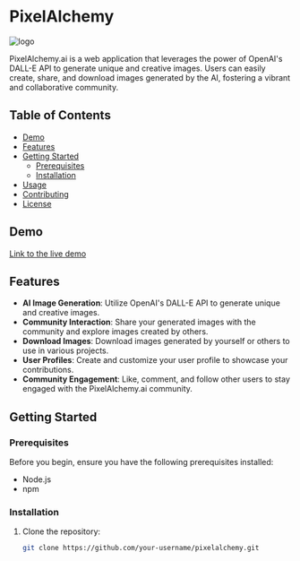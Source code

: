 # PixelAlchemy

![logo](https://github.com/yusufafify/PixelAlchemy/assets/115397064/52d303c0-8dc4-4924-911d-030dafc5b234)

PixelAlchemy.ai is a web application that leverages the power of OpenAI's DALL-E API to generate unique and creative images. Users can easily create, share, and download images generated by the AI, fostering a vibrant and collaborative community.

## Table of Contents

- [Demo](#demo)
- [Features](#features)
- [Getting Started](#getting-started)
  - [Prerequisites](#prerequisites)
  - [Installation](#installation)
- [Usage](#usage)
- [Contributing](#contributing)
- [License](#license)

## Demo

[Link to the live demo]([https://www.pixelalchemy.ai](https://pixel-alchemy.netlify.app/))

## Features

- **AI Image Generation**: Utilize OpenAI's DALL-E API to generate unique and creative images.
- **Community Interaction**: Share your generated images with the community and explore images created by others.
- **Download Images**: Download images generated by yourself or others to use in various projects.
- **User Profiles**: Create and customize your user profile to showcase your contributions.
- **Community Engagement**: Like, comment, and follow other users to stay engaged with the PixelAlchemy.ai community.

## Getting Started

### Prerequisites

Before you begin, ensure you have the following prerequisites installed:

- Node.js
- npm

### Installation

1. Clone the repository:

   ```bash
   git clone https://github.com/your-username/pixelalchemy.git
